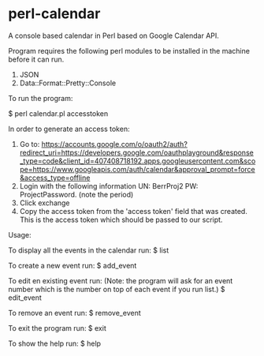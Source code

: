 perl-calendar
=============

A console based calendar in Perl based on Google Calendar API.

Program requires the following perl modules to be installed in the machine before it can run.

1. JSON
2. Data::Format::Pretty::Console

To run the program:

$ perl calendar.pl accesstoken

In order to generate an access token:
1. Go to: https://accounts.google.com/o/oauth2/auth?redirect_uri=https://developers.google.com/oauthplayground&response_type=code&client_id=407408718192.apps.googleusercontent.com&scope=https://www.googleapis.com/auth/calendar&approval_prompt=force&access_type=offline
2. Login with the following information
	UN: BerrProj2
	PW: ProjectPassword. (note the period)
3. Click exchange
4. Copy the access token from the 'access token' field that was created.  This is the access token which should be passed to our script.

Usage:

To display all the events in the calendar run:
$ list 

To create a new event run:
$ add_event

To edit en existing event run: (Note: the program will ask for an event number which is the number on top of each event if you run list.)
$ edit_event 

To remove an event run:
$ remove_event

To exit the program run:
$ exit

To show the help run:
$ help
